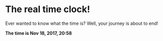 # The real time clock!

Ever wanted to know what the time is? Well, your journey is about to end!

**The time is Nov 18, 2017, 20:58**